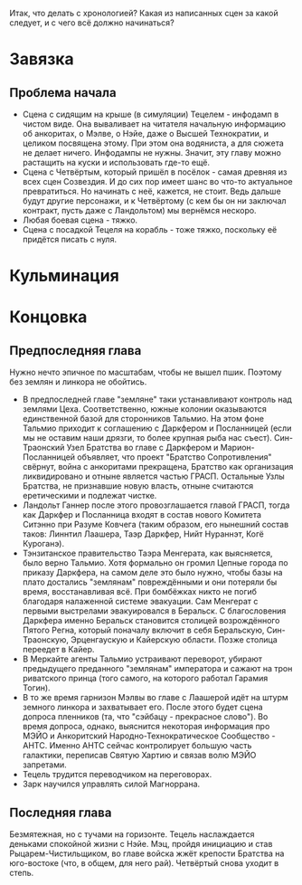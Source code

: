 Итак, что делать с хронологией? Какая из написанных сцен за какой следует, и с чего всё должно начинаться?
# Завязка

## Проблема начала
* Сцена с сидящим на крыше (в симуляции) Тецелем - инфодамп в чистом виде. Она вываливает на читателя начальную информацию об анкоритах, о Мэлве, о Нэйе, даже о Высшей Технократии, и целиком посвящена этому. При этом она водяниста, а для сюжета не делает ничего. Инфодампы не нужны. Значит, эту главу можно растащить на куски и использовать где-то ещё.
* Сцена с Четвёртым, который пришёл в посёлок - самая древняя из всех сцен Созвездия. И до сих пор имеет шанс во что-то актуальное превратиться. Но начинать с неё, кажется, не стоит. Ведь дальше будут другие персонажи, и к Четвёртому (с кем бы он ни заключал контракт, пусть даже с Ландольтом) мы вернёмся нескоро.
* Любая боевая сцена - тяжко.
* Сцена с посадкой Тецеля на корабль - тоже тяжко, поскольку её придётся писать с нуля.

# Кульминация

# Концовка
## Предпоследняя глава
Нужно нечто эпичное по масштабам, чтобы не вышел пшик. Поэтому без землян и линкора не обойтись.
* В предпоследней главе "земляне" таки устанавливают контроль над землями Цеха. Соответственно, южные колонии оказываются единственной базой для сторонников Тальмио. На этом фоне Тальмио приходит к соглашению с Даркфером и Посланницей (если мы не оставим наши дрязги, то более крупная рыба нас съест). Син-Траонский Узел Братства во главе с Даркфером и Марион-Посланницей объявляет, что проект "Братство Сопротивления" свёрнут, война с анкоритами прекращена, Братство как организация ликвидировано и отныне является частью ГРАСП. Остальные Узлы Братства, не признавшие новую власть, отныне считаются еретическими и подлежат чистке.
* Ландольт Ганнер после этого провозглашается главой ГРАСП, тогда как Даркфер и Посланница входят в состав нового Комитета Ситэнно при Разуме Ковчега (таким образом, его нынешний состав таков: Линнтил Лаашера, Таэр Даркфер, Нийт Нураннэт, Когё Куроганэ).
* Тэнзитанское правительство Таэра Менгерата, как выясняется, было верно Тальмио. Хотя формально он громил Цепные города по приказу Даркфера, на самом деле это было нужно, чтобы базы на плато достались "землянам" повреждёнными и они потеряли бы время, восстанавливая всё. При бомбёжках никто не погиб благодаря налаженной системе эвакуации. Сам Менгерат с первыми выстрелами эвакуировался в Беральск. С благословения Даркфера именно Беральск становится столицей возрождённого Пятого Регна, который поначалу включит в себя Беральскую, Син-Траонскую, Эрценгаускую и Кайерскую области. Позже столица переедет в Кайер.
* В Меркайте агенты Тальмио устраивают переворот, убирают предыдущего преданного "землянам" императора и сажают на трон риватского принца (того самого, на которого работал Гарамия Тогин).
* В то же время гарнизон Мэлвы во главе с Лаашерой идёт на штурм земного линкора и захватывает его. После этого будет сцена допроса пленников (та, что "сэйбацу - прекрасное слово"). Во время допроса, однако, выяснится некоторая информация про МЭЙО и Анкоритский Народно-Технократическое Сообщество - АНТС. Именно АНТС сейчас контролирует большую часть галактики, переписав Святую Хартию и связав волю МЭЙО запретами. 
* Тецель трудится переводчиком на переговорах.
* Зарк научился управлять силой Магноррана.
## Последняя глава
Безмятежная, но с тучами на горизонте. Тецель наслаждается деньками спокойной жизни с Нэйе. Мэц, пройдя инициацию и став Рыцарем-Чистильщиком, во главе войска жжёт крепости Братства на юго-востоке (что, в общем, для него рай). Четвёртый снова уходит в степь.
